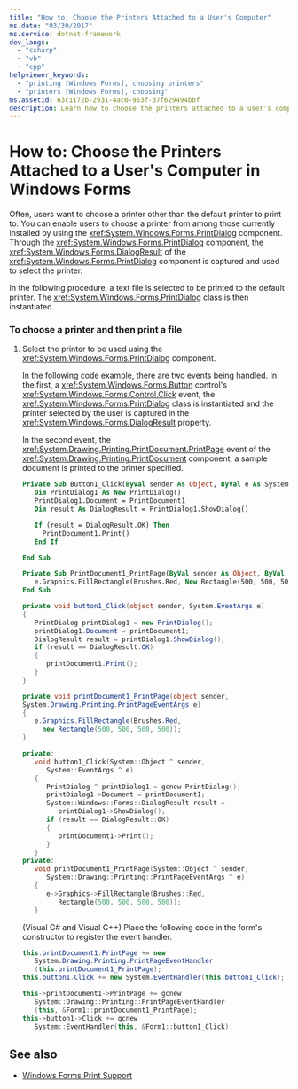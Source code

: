 ```yaml
---
title: "How to: Choose the Printers Attached to a User's Computer"
ms.date: "03/30/2017"
ms.service: dotnet-framework
dev_langs: 
  - "csharp"
  - "vb"
  - "cpp"
helpviewer_keywords: 
  - "printing [Windows Forms], choosing printers"
  - "printers [Windows Forms], choosing"
ms.assetid: 63c1172b-2931-4ac0-953f-37f629494bbf
description: Learn how to choose the printers attached to a user's computer in Windows Forms with supporting code examples and links.
---
```

# How to: Choose the Printers Attached to a User's Computer in Windows Forms

Often, users want to choose a printer other than the default printer to print to. You can enable users to choose a printer from among those currently installed by using the <xref:System.Windows.Forms.PrintDialog> component. Through the <xref:System.Windows.Forms.PrintDialog> component, the <xref:System.Windows.Forms.DialogResult> of the <xref:System.Windows.Forms.PrintDialog> component is captured and used to select the printer.

In the following procedure, a text file is selected to be printed to the default printer. The <xref:System.Windows.Forms.PrintDialog> class is then instantiated.

### To choose a printer and then print a file

1. Select the printer to be used using the <xref:System.Windows.Forms.PrintDialog> component.

     In the following code example, there are two events being handled. In the first, a <xref:System.Windows.Forms.Button> control's <xref:System.Windows.Forms.Control.Click> event, the <xref:System.Windows.Forms.PrintDialog> class is instantiated and the printer selected by the user is captured in the <xref:System.Windows.Forms.DialogResult> property.

     In the second event, the <xref:System.Drawing.Printing.PrintDocument.PrintPage> event of the <xref:System.Drawing.Printing.PrintDocument> component, a sample document is printed to the printer specified.

    ```vb
    Private Sub Button1_Click(ByVal sender As Object, ByVal e As System.EventArgs) Handles Button1.Click
       Dim PrintDialog1 As New PrintDialog()
       PrintDialog1.Document = PrintDocument1
       Dim result As DialogResult = PrintDialog1.ShowDialog()

       If (result = DialogResult.OK) Then
         PrintDocument1.Print()
       End If

    End Sub

    Private Sub PrintDocument1_PrintPage(ByVal sender As Object, ByVal e As System.Drawing.Printing.PrintPageEventArgs) Handles PrintDocument1.PrintPage
       e.Graphics.FillRectangle(Brushes.Red, New Rectangle(500, 500, 500, 500))
    End Sub
    ```

    ```csharp
    private void button1_Click(object sender, System.EventArgs e)
    {
       PrintDialog printDialog1 = new PrintDialog();
       printDialog1.Document = printDocument1;
       DialogResult result = printDialog1.ShowDialog();
       if (result == DialogResult.OK)
       {
          printDocument1.Print();
       }
    }

    private void printDocument1_PrintPage(object sender,
    System.Drawing.Printing.PrintPageEventArgs e)
    {
       e.Graphics.FillRectangle(Brushes.Red,
         new Rectangle(500, 500, 500, 500));
    }
    ```

    ```cpp
    private:
       void button1_Click(System::Object ^ sender,
          System::EventArgs ^ e)
       {
          PrintDialog ^ printDialog1 = gcnew PrintDialog();
          printDialog1->Document = printDocument1;
          System::Windows::Forms::DialogResult result =
             printDialog1->ShowDialog();
          if (result == DialogResult::OK)
          {
             printDocument1->Print();
          }
       }
    private:
       void printDocument1_PrintPage(System::Object ^ sender,
          System::Drawing::Printing::PrintPageEventArgs ^ e)
       {
          e->Graphics->FillRectangle(Brushes::Red,
             Rectangle(500, 500, 500, 500));
       }
    ```

     (Visual C# and Visual C++) Place the following code in the form's constructor to register the event handler.

    ```csharp
    this.printDocument1.PrintPage += new
       System.Drawing.Printing.PrintPageEventHandler
       (this.printDocument1_PrintPage);
    this.button1.Click += new System.EventHandler(this.button1_Click);
    ```

    ```cpp
    this->printDocument1->PrintPage += gcnew
       System::Drawing::Printing::PrintPageEventHandler
       (this, &Form1::printDocument1_PrintPage);
    this->button1->Click += gcnew
       System::EventHandler(this, &Form1::button1_Click);
    ```

## See also

- [Windows Forms Print Support](../printing/overview.md)
